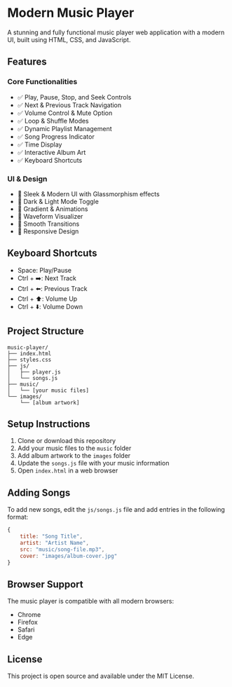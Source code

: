 # Modern Music Player

A stunning and fully functional music player web application with a modern UI, built using HTML, CSS, and JavaScript.

## Features

### Core Functionalities
- ✅ Play, Pause, Stop, and Seek Controls
- ✅ Next & Previous Track Navigation
- ✅ Volume Control & Mute Option
- ✅ Loop & Shuffle Modes
- ✅ Dynamic Playlist Management
- ✅ Song Progress Indicator
- ✅ Time Display
- ✅ Interactive Album Art
- ✅ Keyboard Shortcuts

### UI & Design
- 🎵 Sleek & Modern UI with Glassmorphism effects
- 🎵 Dark & Light Mode Toggle
- 🎵 Gradient & Animations
- 🎵 Waveform Visualizer
- 🎵 Smooth Transitions
- 🎵 Responsive Design

## Keyboard Shortcuts
- Space: Play/Pause
- Ctrl + ➡️: Next Track
- Ctrl + ⬅️: Previous Track
- Ctrl + ⬆️: Volume Up
- Ctrl + ⬇️: Volume Down

## Project Structure
```
music-player/
├── index.html
├── styles.css
├── js/
│   ├── player.js
│   └── songs.js
├── music/
│   └── [your music files]
└── images/
    └── [album artwork]
```

## Setup Instructions

1. Clone or download this repository
2. Add your music files to the `music` folder
3. Add album artwork to the `images` folder
4. Update the `songs.js` file with your music information
5. Open `index.html` in a web browser

## Adding Songs

To add new songs, edit the `js/songs.js` file and add entries in the following format:

```javascript
{
    title: "Song Title",
    artist: "Artist Name",
    src: "music/song-file.mp3",
    cover: "images/album-cover.jpg"
}
```

## Browser Support

The music player is compatible with all modern browsers:
- Chrome
- Firefox
- Safari
- Edge

## License

This project is open source and available under the MIT License.
